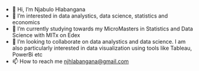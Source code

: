 - 👋 Hi, I’m Njabulo Hlabangana
- 👀 I’m interested in data analystics, data science, statistics and economics 
- 🌱 I’m currently studying towards my MicroMasters in Statistics and Data Science with MITx on Edex
- 💞️ I’m looking to collaborate on data analystics and data science. I am also particularly interested in data visualization using tools like Tableau, PowerBi etc
- 📫 How to reach me njhlabangana@gmail.com

<!---
Njabulo777/Njabulo777 is a ✨ special ✨ repository because its `README.md` (this file) appears on your GitHub profile.
You can click the Preview link to take a look at your changes.
--->
